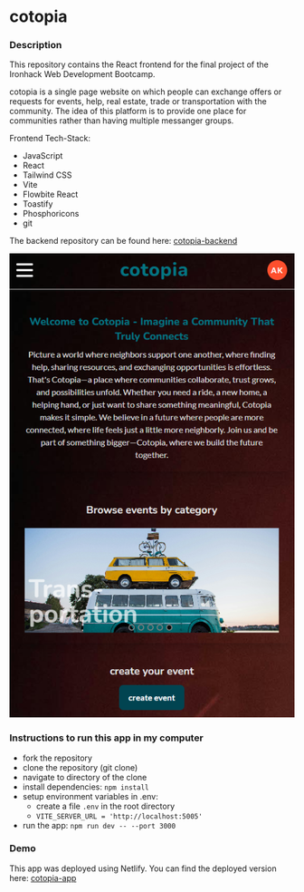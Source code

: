 # cotopia

### Description

This repository contains the React frontend for the final project of the Ironhack Web Development Bootcamp.

cotopia is a single page website on which people can exchange offers or requests for events, help, real estate, trade or transportation with the community. The idea of this platform is to provide one place for communities rather than having multiple messanger groups.

Frontend Tech-Stack:

- JavaScript
- React
- Tailwind CSS
- Vite
- Flowbite React
- Toastify
- Phosphoricons
- git

The backend repository can be found here: [cotopia-backend](https://github.com/andrekaltenbach/cotopia-backend)

![cotopia-app](image.png)

### Instructions to run this app in my computer

- fork the repository
- clone the repository (git clone)
- navigate to directory of the clone
- install dependencies: `npm install`
- setup environment variables in .env:
  - create a file `.env` in the root directory
  - `VITE_SERVER_URL = 'http://localhost:5005'`
- run the app: `npm run dev -- --port 3000`

### Demo

This app was deployed using Netlify.
You can find the deployed version here: [cotopia-app](https://cotopia-app.netlify.app/)
